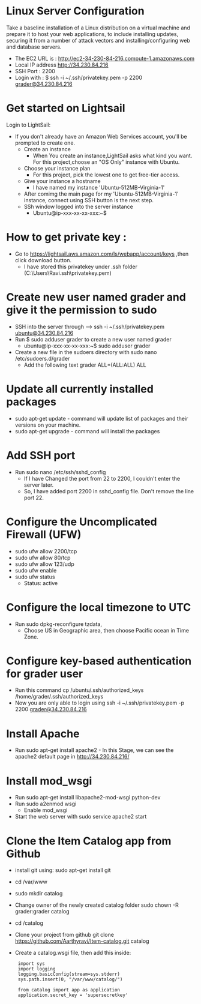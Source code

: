# Linux Server Configuration
   Take a baseline installation of a Linux distribution on a virtual machine and prepare it to host your web applications, to include installing updates, securing it from a number of attack vectors and installing/configuring web and database servers.
   * The EC2 URL is : http://ec2-34-230-84-216.compute-1.amazonaws.com
   * Local IP address http://34.230.84.216 
   * SSH Port : 2200
   * Login with : $ ssh -i ~/.ssh/privatekey.pem -p 2200 grader@34.230.84.216
 # Get started on Lightsail
  Login to LightSail:
   * If you don't already have an Amazon Web Services account, you'll be prompted to create one.
      * Create an instance
        - When You create an instance,LightSail asks what kind you want. For this project,choose an "OS Only" instance with Ubuntu.
      * Choose your instance plan
        - For this project, pick the lowest one to get free-tier access.
      * Give your instance a hostname
        - I have named my instance 'Ubuntu-512MB-Virginia-1'
      * After comimg the main page for my 'Ubuntu-512MB-Virginia-1' instance, connect using SSH button is the next step.
      * SSh window logged into the server instance
        - Ubuntu@ip-xxx-xx-xx-xxx:~$
 # How to get private key :
   * Go to https://lightsail.aws.amazon.com/ls/webapp/account/keys ,then click download button. 
       - I have stored this privatekey under .ssh folder (C:\Users\Ravi\.ssh\privatekey.pem) 
 # Create new user named grader and give it the permission to sudo
   * SSH into the server through --> ssh -i ~/.ssh/privatekey.pem ubuntu@34.230.84.216
   * Run $ sudo adduser grader to create a new user named grader
        - ubuntu@ip-xxx-xx-xx-xxx:~$ sudo adduser grader
   * Create a new file in the sudoers directory with sudo nano /etc/sudoers.d/grader
        - Add the following text grader ALL=(ALL:ALL) ALL   
 # Update all currently installed packages
   * sudo apt-get update - command will update list of packages and their versions on your machine.
   * sudo apt-get upgrade - command will install the packages
 # Add SSH port 
   * Run sudo nano /etc/ssh/sshd_config
      - If I have Changed the port from 22 to 2200, I couldn't enter the server later.
      - So, I have added port 2200 in sshd_config file. Don't remove the line port 22. 
 # Configure the Uncomplicated Firewall (UFW)     
   * sudo ufw allow 2200/tcp
   * sudo ufw allow 80/tcp
   * sudo ufw allow 123/udp
   * sudo ufw enable
   * sudo ufw status
       - Status: active
 # Configure the local timezone to UTC
   * Run sudo dpkg-reconfigure tzdata,
     - Choose US in Geographic area, then choose Pacific ocean in Time Zone.
 # Configure key-based authentication for grader user
   * Run this command cp /ubuntu/.ssh/authorized_keys /home/grader/.ssh/authorized_keys 
   * Now you are only able to login using ssh -i ~/.ssh/privatekey.pem -p 2200 grader@34.230.84.216
 # Install Apache
   * Run sudo apt-get install apache2
    - In this Stage, we can see the apache2 default page in http://34.230.84.216/
 # Install mod_wsgi
   * Run sudo apt-get install libapache2-mod-wsgi python-dev
   * Run sudo a2enmod wsgi
       - Enable mod_wsgi
   * Start the web server with sudo service apache2 start
 # Clone the Item Catalog app from Github 
   * install git using: sudo apt-get install git
   * cd /var/www
   * sudo mkdir catalog
   * Change owner of the newly created catalog folder sudo chown -R grader:grader catalog
   * cd /catalog
   * Clone your project from github git clone https://github.com/Aarthyravi/Item-catalog.git catalog
   * Create a catalog.wsgi file, then add this inside:
       
          import sys
          import logging
          logging.basicConfig(stream=sys.stderr)
          sys.path.insert(0, "/var/www/catalog/")
      
          from catalog import app as application
          application.secret_key = 'supersecretkey'
